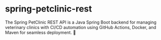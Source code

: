# spring-petclinic-rest
The Spring PetClinic REST API is a Java Spring Boot backend for managing veterinary clinics with CI/CD automation using GitHub Actions, Docker, and Maven for seamless deployment. 🚀
